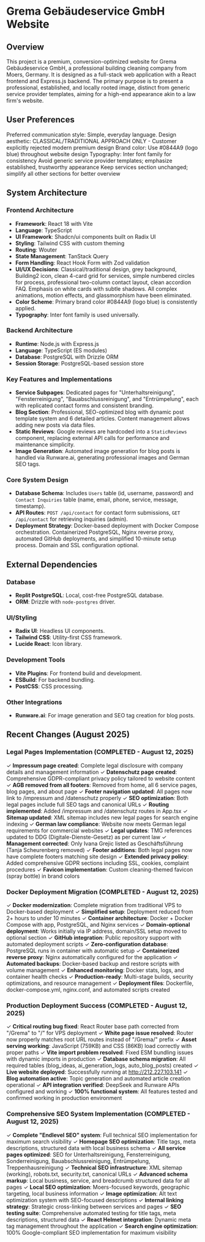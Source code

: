 # Grema Gebäudeservice GmbH Website

## Overview

This project is a premium, conversion-optimized website for Grema Gebäudeservice GmbH, a professional building cleaning company from Moers, Germany. It is designed as a full-stack web application with a React frontend and Express.js backend. The primary purpose is to present a professional, established, and locally rooted image, distinct from generic service provider templates, aiming for a high-end appearance akin to a law firm's website.

## User Preferences

Preferred communication style: Simple, everyday language.
Design aesthetic: CLASSICAL/TRADITIONAL APPROACH ONLY - Customer explicitly rejected modern premium design
Brand color: Use #0844A9 (logo blue) throughout website design
Typography: Inter font family for consistency
Avoid generic service provider templates; emphasize established, trustworthy appearance
Keep services section unchanged; simplify all other sections for better overview

## System Architecture

### Frontend Architecture
- **Framework**: React 18 with Vite
- **Language**: TypeScript
- **UI Framework**: Shadcn/ui components built on Radix UI
- **Styling**: Tailwind CSS with custom theming
- **Routing**: Wouter
- **State Management**: TanStack Query
- **Form Handling**: React Hook Form with Zod validation
- **UI/UX Decisions**: Classical/traditional design, grey background, Building2 icon, clean 4-card grid for services, simple numbered circles for process, professional two-column contact layout, clean accordion FAQ. Emphasis on white cards with subtle shadows. All complex animations, motion effects, and glassmorphism have been eliminated.
- **Color Scheme**: Primary brand color #0844A9 (logo blue) is consistently applied.
- **Typography**: Inter font family is used universally.

### Backend Architecture
- **Runtime**: Node.js with Express.js
- **Language**: TypeScript (ES modules)
- **Database**: PostgreSQL with Drizzle ORM
- **Session Storage**: PostgreSQL-based session store

### Key Features and Implementations
- **Service Subpages**: Dedicated pages for "Unterhaltsreinigung", "Fensterreinigung", "Bauabschlussreinigung", and "Entrümpelung", each with replicated contact forms and consistent branding.
- **Blog Section**: Professional, SEO-optimized blog with dynamic post template system and 6 detailed articles. Content management allows adding new posts via data files.
- **Static Reviews**: Google reviews are hardcoded into a `StaticReviews` component, replacing external API calls for performance and maintenance simplicity.
- **Image Generation**: Automated image generation for blog posts is handled via Runware.ai, generating professional images and German SEO tags.

### Core System Design
- **Database Schema**: Includes `Users` table (id, username, password) and `Contact Inquiries` table (name, email, phone, service, message, timestamp).
- **API Routes**: `POST /api/contact` for contact form submissions, `GET /api/contact` for retrieving inquiries (admin).
- **Deployment Strategy**: Docker-based deployment with Docker Compose orchestration. Containerized PostgreSQL, Nginx reverse proxy, automated GitHub deployments, and simplified 10-minute setup process. Domain and SSL configuration optional.

## External Dependencies

### Database
- **Replit PostgreSQL**: Local, cost-free PostgreSQL database.
- **ORM**: Drizzle with `node-postgres` driver.

### UI/Styling
- **Radix UI**: Headless UI components.
- **Tailwind CSS**: Utility-first CSS framework.
- **Lucide React**: Icon library.

### Development Tools
- **Vite Plugins**: For frontend build and development.
- **ESBuild**: For backend bundling.
- **PostCSS**: CSS processing.

### Other Integrations
- **Runware.ai**: For image generation and SEO tag creation for blog posts.

## Recent Changes (August 2025)

### Legal Pages Implementation (COMPLETED - August 12, 2025)
✓ **Impressum page created**: Complete legal disclosure with company details and management information
✓ **Datenschutz page created**: Comprehensive GDPR-compliant privacy policy tailored to website content
✓ **AGB removed from all footers**: Removed from home, all 6 service pages, blog pages, and about page
✓ **Footer navigation updated**: All pages now link to /impressum and /datenschutz properly
✓ **SEO optimization**: Both legal pages include full SEO tags and canonical URLs
✓ **Routing implemented**: Added /impressum and /datenschutz routes in App.tsx
✓ **Sitemap updated**: XML sitemap includes new legal pages for search engine indexing
✓ **German law compliance**: Website now meets German legal requirements for commercial websites
✓ **Legal updates**: TMG references updated to DDG (Digitale-Dienste-Gesetz) as per current law
✓ **Management corrected**: Only Ivana Grejic listed as Geschäftsführung (Tanja Scheurenberg removed)
✓ **Footer additions**: Both legal pages now have complete footers matching site design
✓ **Extended privacy policy**: Added comprehensive GDPR sections including SSL, cookies, complaint procedures
✓ **Favicon implementation**: Custom cleaning-themed favicon (spray bottle) in brand colors

### Docker Deployment Migration (COMPLETED - August 12, 2025)
✓ **Docker modernization**: Complete migration from traditional VPS to Docker-based deployment
✓ **Simplified setup**: Deployment reduced from 2+ hours to under 10 minutes
✓ **Container architecture**: Docker + Docker Compose with app, PostgreSQL, and Nginx services
✓ **Domain-optional deployment**: Works initially via IP address, domain/SSL setup moved to optional section
✓ **GitHub integration**: Public repository support with automated deployment scripts
✓ **Zero-configuration database**: PostgreSQL runs in container with automatic setup
✓ **Containerized reverse proxy**: Nginx automatically configured for the application
✓ **Automated backups**: Docker-based backup and restore scripts with volume management
✓ **Enhanced monitoring**: Docker stats, logs, and container health checks
✓ **Production-ready**: Multi-stage builds, security optimizations, and resource management
✓ **Deployment files**: Dockerfile, docker-compose.yml, nginx.conf, and automated scripts created

### Production Deployment Success (COMPLETED - August 12, 2025)
✓ **Critical routing bug fixed**: React Router base path corrected from "/Grema" to "/" for VPS deployment
✓ **White page issue resolved**: Router now properly matches root URL routes instead of "/Grema/" prefix
✓ **Asset serving working**: JavaScript (759KB) and CSS (86KB) load correctly with proper paths
✓ **Vite import problem resolved**: Fixed ESM bundling issues with dynamic imports in production
✓ **Database schema migration**: All required tables (blog_ideas, ai_generation_logs, auto_blog_posts) created
✓ **Live website deployed**: Successfully running at http://212.227.103.141
✓ **Blog automation active**: Topic generation and automated article creation operational
✓ **API integration verified**: DeepSeek and Runware APIs configured and working
✓ **100% functional system**: All features tested and confirmed working in production environment

### Comprehensive SEO System Implementation (COMPLETED - August 12, 2025)
✓ **Complete "Endlevel SEO" system**: Full technical SEO implementation for maximum search visibility
✓ **Homepage SEO optimization**: Title tags, meta descriptions, structured data with local business schema
✓ **All service pages optimized**: SEO for Unterhaltsreinigung, Fensterreinigung, Sonderreinigung, Bauabschlussreinigung, Entrümpelung, Treppenhausreinigung
✓ **Technical SEO infrastructure**: XML sitemap (working), robots.txt, security.txt, canonical URLs
✓ **Advanced schema markup**: Local business, service, and breadcrumb structured data for all pages
✓ **Local SEO optimization**: Moers-focused keywords, geographic targeting, local business information
✓ **Image optimization**: Alt text optimization system with SEO-focused descriptions
✓ **Internal linking strategy**: Strategic cross-linking between services and pages
✓ **SEO testing suite**: Comprehensive automated testing for title tags, meta descriptions, structured data
✓ **React Helmet integration**: Dynamic meta tag management throughout the application
✓ **Search engine optimization**: 100% Google-compliant SEO implementation for maximum visibility